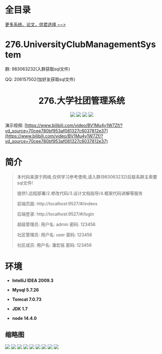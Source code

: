 # 全目录

[更多系统、论文，供君选择 ~~>](https://www.bitwise.net.cn)

# 276.UniversityClubManagementSystem

<p>群: 983063232(入群获取sql文件)</p>
<p>QQ: 206157502(加好友获取sql文件)</p>

<p><h1 align="center">276.大学社团管理系统</h1></p>


<p align="center">
	<img src="https://img.shields.io/badge/jdk-1.7-orange.svg"/>
    <img src="https://img.shields.io/badge/springboot-3.x-lightgrey.svg"/>
    <img src="https://img.shields.io/badge/vue-3.x-blue.svg"/>
    <img src="https://img.shields.io/badge/mybatis-5.x-yellow.svg"/>
</p>

演示视频: [https://www.bilibili.com/video/BV1Mu4y1W7Zf/?vd_source=70cee780bf953af081327c6037812e37](https://www.bilibili.com/video/BV1Mu4y1W7Zf/?vd_source=70cee780bf953af081327c6037812e37)

# 简介


> 本代码来源于网络,仅供学习参考使用,请入群(983063232)后联系群主索要sql文件!
>
> 提供1.远程部署/2.修改代码/3.设计文档指导/4.框架代码讲解等服务
> 
> 前端页面: http://localhost:9527/#/indexs
>
> 后端登录: http://localhost:9527/#/login
>
> 超级管理员: 用户名: admin  密码: 123456
> 
> 社区管理员: 用户名: user  密码: 123456
> 
> 社区成员: 用户名: 潘宏铭  密码: 123456
>



# 环境

- <b>IntelliJ IDEA 2009.3</b>

- <b>Mysql 5.7.26</b>

- <b>Tomcat 7.0.73</b>

- <b>JDK 1.7</b>

- <b>node 14.4.0</b>




## 缩略图

![](https://bitwise.oss-cn-heyuan.aliyuncs.com/2024/9/10/b07e9e73-e3f5-4b3e-ad9b-564716e825b0.png)
![](https://bitwise.oss-cn-heyuan.aliyuncs.com/2024/9/10/1ad2ba1f-53b0-4411-a5d7-bf4d4bc2a638.png)
![](https://bitwise.oss-cn-heyuan.aliyuncs.com/2024/9/10/467f0427-b78d-4975-baf5-e90a02ae47d7.png)
![](https://bitwise.oss-cn-heyuan.aliyuncs.com/2024/9/10/eb7da02b-07fa-4a6f-aa7b-0e8d5e83ddb0.png)
![](https://bitwise.oss-cn-heyuan.aliyuncs.com/2024/9/10/4913a072-51be-4189-8752-dd8ab1264efa.png)
![](https://bitwise.oss-cn-heyuan.aliyuncs.com/2024/9/10/af74dc9e-4ad6-4366-8e9b-0095eb05fd28.png)
![](https://bitwise.oss-cn-heyuan.aliyuncs.com/2024/9/10/c6772201-2799-427b-8e12-23bbdbdefcce.png)
![](https://bitwise.oss-cn-heyuan.aliyuncs.com/2024/9/10/f5586461-9611-42b1-8309-28b95800e49c.png)
![](https://bitwise.oss-cn-heyuan.aliyuncs.com/2024/9/10/938c262a-1b11-4e9b-ab0f-3c1c8e149b8b.png)





